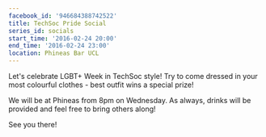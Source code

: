 ```yaml
---
facebook_id: '946684388742522'
title: TechSoc Pride Social
series_id: socials
start_time: '2016-02-24 20:00'
end_time: '2016-02-24 23:00'
location: Phineas Bar UCL
---
```


Let's celebrate LGBT+ Week in TechSoc style! Try to come dressed in your most colourful clothes - best outfit wins a special prize!  

We will be at Phineas from 8pm on Wednesday. As always, drinks will be provided and feel free to bring others along!  

See you there!
